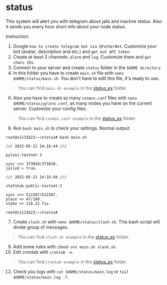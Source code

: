# status
This system will alert you with telegram about jails and inactive status. Also it sends you every hour short info about your node status.

Instruction:

1. Google `how to create telegram bot via @FatherBot`. Customize your bot (avatar, description and etc.) and `get bot API token`.
2. Create at least 2 channels: `alarm` and `log`. Customize them and `get chats IDs`.
3. Connect to your server and create `status` folder in the `$HOME directory`.
4. In this folder you have to create `main.sh` file with `nano $HOME/status/main.sh`. You don't have to edit this file, it's ready to use.
> You can find `main.sh example` in the [status_ex](https://github.com/cyberomanov/status/tree/main/status_ex) folder.
6. Also you have to create as many `cosmos.conf` files with `nano $HOME/status/pylons.conf`, as many nodes you have on the current server. Customize your config files.
> You can find `cosmos.conf example` in the [status_ex](https://github.com/cyberomanov/status/tree/main/status_ex) folder.
8. Run `bash main.sh` to check your settings. Normal output:

```
root@v1131623:~/status# bash main.sh 
 
/// 2022-05-21 14:16:44 ///
 
pylons-testnet-3

sync >>> 373010/373010.
jailed > true.
 
/// 2022-05-21 14:16:48 ///
 
stafihub-public-testnet-2

sync >>> 512287/512287.
place >> 47/100.
stake >> 118.12 fis.

root@v1131623:~/status# 
```

7. Create `slash.sh` with `nano $HOME/status/slash.sh`. This bash script will divide group of messages.
> You can find `slash.sh example` in the [status_ex](https://github.com/cyberomanov/status/tree/main/status_ex) folder.
9. Add some rules with `chmod u+x main.sh slash.sh`.
10. Edit crontab with `crontab -e`.
> You can find `crontab example` in the [status_ex](https://github.com/cyberomanov/status/tree/main/status_ex) folder.
12. Check you logs with `cat $HOME/status/main.log` or `tail $HOME/status/main.log -f`.
